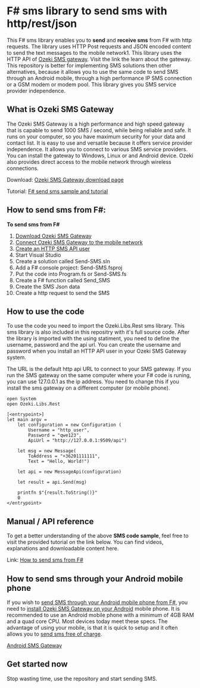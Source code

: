 # F# sms library to send sms with http/rest/json

This F# sms library enables you to **send** and **receive sms** from F# with http requests. 
The library uses HTTP Post requests and JSON encoded content to send the text
messages to the mobile network1. This library uses the HTTP API of 
[Ozeki SMS gateway](https://ozeki-sms-gateway.com). Visit the link the learn about the gateway. 
This repository is better for implementing SMS solutions then other alternatives, because it allows
you to use the same code to send SMS through an Android mobile, through
a high performance IP SMS connection or a GSM modem or modem pool. This
library gives you SMS service provider independence.

## What is Ozeki SMS Gateway 

The Ozeki SMS Gateway is a high performance and high speed gateway that is capable to send 1000 SMS / second, while being reliable and safe. It runs on your computer, so you have maximum security for your data and contact list. It is easy to use and versatile because it offers service provider independence. It allows you to connect to various SMS service providers. You can install the gateway to Windows, Linux or and Android device. Ozeki also provides direct access to the mobile network through wireless connections.

Download: [Ozeki SMS Gateway download page](https://ozeki-sms-gateway.com/p_727-download-sms-gateway.html)

Tutorial: [F# send sms sample and tutorial](https://ozeki-sms-gateway.com/p_825-how-to-send-sms-from-f-sharp.html)

## How to send sms from F#: 

**To send sms from F#**
1. [Download Ozeki SMS Gateway](https://ozeki-sms-gateway.com/p_727-download-sms-gateway.html)
2. [Connect Ozeki SMS Gateway to the mobile network](https://ozeki-sms-gateway.com/p_70-mobile-network-connections.html)
3. [Create an HTTP SMS API user](https://ozeki-sms-gateway.com/p_2102-create-an-http-sms-api-user-account.html)
4. Start Visual Studio
5. Create a solution called Send-SMS.sln
6. Add a F# console project: Send-SMS.fsproj
7. Put the code into Program.fs or Send-SMS.fs
8. Create a F# function called Send_SMS
9. Create the SMS Json data
10. Create a http request to send the SMS


## How to use the code

To use the code you need to import the Ozeki.Libs.Rest sms library. This
sms library is also included in this repositry with it's full source code.
After the library is imported with the using statiment, you need to define
the username, password and the api url. You can create the username and 
password when you install an HTTP API user in your Ozeki SMS Gateway system.

The URL is the default http api URL to connect to your SMS gateway. If you
run the SMS gateway on the same computer where your F# code is runing, you
can use 127.0.0.1 as the ip address. You need to change this if you install
the sms gateway on a different computer (or mobile phone).


```
open System
open Ozeki.Libs.Rest
 
[<entrypoint>]
let main argv =
    let configuration = new Configuration (
        Username = "http_user",
        Password = "qwe123",
        ApiUrl = "http://127.0.0.1:9509/api")
 
    let msg = new Message(
        ToAddress = "+36201111111", 
        Text = "Hello, World!")
 
    let api = new MessageApi(configuration)
 
    let result = api.Send(msg)
 
    printfn $"{result.ToString()}"
    0
</entrypoint>
```

## Manual / API reference

To get a better understanding of the above **SMS code sample**, feel free to visit the provided tutorial on the link below.
You can find videos, explanations and downloadable content here.

Link: [How to send sms from F#](https://ozeki-sms-gateway.com/p_825-how-to-send-sms-from-f-sharp.html)


## How to send sms through your Android mobile phone

If you wish to [send SMS through your Android mobile phone from F#](https://android-sms-gateway.com/), 
you need to [install Ozeki SMS Gateway on your Android](https://ozeki-sms-gateway.com/p_2847-how-to-install-ozeki-sms-gateway-on-android.html) 
mobile phone. It is recommended to use an Android mobile phone with a minimum of 
4GB RAM and a quad core CPU. Most devices today meet these specs. The advantage
of using your mobile, is that it is quick to setup and it often allows you
to [send sms free of charge](https://android-sms-gateway.com/p_246-how-to-send-sms-free-of-charge.html).

[Android SMS Gateway](https://android-sms-gateway.com)

## Get started now

Stop wasting time, use the repository and start sending SMS.
